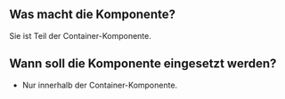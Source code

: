 
## Was macht die Komponente?
Sie ist Teil der Container-Komponente.

## Wann soll die Komponente eingesetzt werden?
* Nur innerhalb der Container-Komponente.